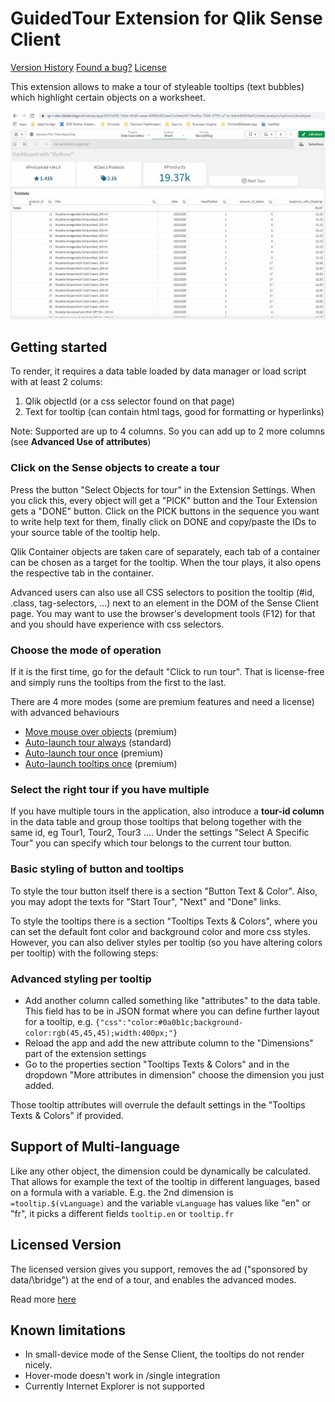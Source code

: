 # GuidedTour Extension for Qlik Sense Client

[Version History](./db_ext_guided_tour.qext) [Found a bug?](https://github.com/ChristofSchwarz/db_ext_guidedtour/issues) [License](./docs/licensing.md)

This extension allows to make a tour of styleable tooltips (text bubbles) which highlight certain objects on a worksheet. 

 ![screenshot](https://github.com/ChristofSchwarz/pics/raw/master/GuidedTour.gif "Animation")


## Getting started
To render, it requires a data table loaded by data manager or load script with at least 2 colums: 

1. Qlik objectId (or a css selector found on that page)
2. Text for tooltip (can contain html tags, good for formatting or hyperlinks)

Note: Supported are up to 4 columns. So you can add up to 2 more columns (see **Advanced Use of attributes**)  

### Click on the Sense objects to create a tour

Press the button "Select Objects for tour" in the Extension Settings. When you click this, every object will get a "PICK" button and the Tour Extension 
gets a "DONE" button. Click on the PICK buttons in the sequence you want to write help text for them, finally
click on DONE and copy/paste the IDs to your source table of the tooltip help.

Qlik Container objects are taken care of separately, each tab of a container can be chosen as a target for the tooltip. When the tour plays, it also 
opens the respective tab in the container.

Advanced users can also use all CSS selectors to position the tooltip (#id, .class, tag-selectors, ...) next to an element in the DOM of the Sense 
Client page. You may want to use the browser's development tools (F12) for that and you should have experience with css selectors.

### Choose the mode of operation

If it is the first time, go for the default "Click to run tour". That is license-free and simply runs the tooltips from the first to the last.

There are 4 more modes (some are premium features and need a license) with advanced behaviours
 * [Move mouse over objects](./docs/operation-modes.md#move-mouse-over-objects) (premium) 
 * [Auto-launch tour always](./docs/operation-modes.md#auto-launch-tour-always) (standard)
 * [Auto-launch tour once](./docs/operation-modes.md#auto-launch-tour-once) (premium)
 * [Auto-launch tooltips once](./docs/operation-modes.md#auto-launch-tour-once) (premium)

### Select the right tour if you have multiple

If you have multiple tours in the application, also introduce a **tour-id column** in the data table and group those tooltips that belong together with the same 
id, eg Tour1, Tour2, Tour3 .... Under the settings "Select A Specific Tour" you can specify which tour belongs to the current tour button.

### Basic styling of button and tooltips

To style the tour button itself there is a section "Button Text & Color". Also, you may adopt the texts for "Start Tour", "Next" and "Done" links.

To style the tooltips there is a section "Tooltips Texts & Colors", where you can set the default font color and background color and more css styles. However, 
you can also deliver styles per tooltip (so you have altering colors per tooltip) with the following steps:

### Advanced styling per tooltip

 * Add another column called something like "attributes" to the data table. This field has to be in JSON format where you can define further layout for a tooltip, e.g. `{"css":"color:#0a0b1c;background-color:rgb(45,45,45);width:400px;"}`
 * Reload the app and add the new attribute column to the "Dimensions" part of the extension settings
 * Go to the properties section "Tooltips Texts & Colors" and in the dropdown "More attributes in dimension" choose the dimension you just added.

Those tooltip attributes will overrule the default settings in the "Tooltips Texts & Colors" if provided.

## Support of Multi-language

Like any other object, the dimension could be dynamically be calculated. That allows for example the text of the tooltip in different languages, based on a formula with a 
variable. E.g. the 2nd dimension is `=tooltip.$(vLanguage)` and the variable `vLanguage` has values like "en" or "fr", it picks a different fields `tooltip.en` or `tooltip.fr`

## Licensed Version

The licensed version gives you support, removes the ad ("sponsored by data/\bridge") at the end of a tour, and enables the advanced modes. 

Read more [here](./docs/licensing.md)

## Known limitations

 * In small-device mode of the Sense Client, the tooltips do not render nicely.
 * Hover-mode doesn't work in /single integration
 * Currently Internet Explorer is not supported
